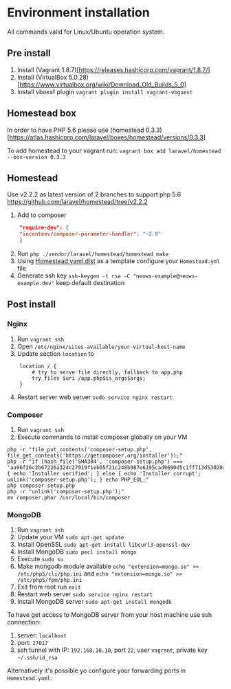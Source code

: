 Environment installation
========================
All commands valid for Linux/Ubuntu operation system.

Pre install
-----------
1. Install (Vagrant 1.8.7)[https://releases.hashicorp.com/vagrant/1.8.7/]
2. Install (VirtualBox 5.0.28)[https://www.virtualbox.org/wiki/Download_Old_Builds_5_0]
3. Install vboxsf plugin `vagrant plugin install vagrant-vbguest`

Homestead box
-------------
In order to have PHP 5.6 please use (homestead 0.3.3)[https://atlas.hashicorp.com/laravel/boxes/homestead/versions/0.3.3]

To add homestead to your vagrant run: `vagrant box add laravel/homestead --box-version 0.3.3`

Homestead
---------
Use v2.2.2 as latest version of 2 branches to support php 5.6 
https://github.com/laravel/homestead/tree/v2.2.2

1. Add to composer
```json
    "require-dev": {
	"incenteev/composer-parameter-handler": "~2.0"
    }
```

2. Run `php ./vendor/laravel/homestead/homestead make`
3. Using [Homestead.yaml.dist](../Homestead.yaml.dist) as a template configure your `Homestead.yml` file
4. Generate ssh key `ssh-keygen -t rsa -C "neows-example@neows-example.dev"` keep default destination

Post install
------------

### Nginx
1. Run `vagrant ssh`
2. Open `/etc/nginx/sites-available/your-virtual-host-name`
3. Update section `location` to 

```
    location / {
        # try to serve file directly, fallback to app.php
        try_files $uri /app.php$is_args$args;
    }

```
4. Restart server web server `sudo service nginx restart`

### Composer
1. Run `vagrant ssh`
2. Execute commands to install composer globally on your VM

```
php -r "file_put_contents('composer-setup.php', file_get_contents('https://getcomposer.org/installer'));"
php -r "if (hash_file('SHA384', 'composer-setup.php') === 'aa96f26c2b67226a324c27919f1eb05f21c248b987e6195cad9690d5c1ff713d53020a02ac8c217dbf90a7eacc9d141d') { echo 'Installer verified'; } else { echo 'Installer corrupt'; unlink('composer-setup.php'); } echo PHP_EOL;"
php composer-setup.php
php -r "unlink('composer-setup.php');"
mv composer.phar /usr/local/bin/composer

```

### MongoDB
1. Run `vagrant ssh`
2. Update your VM `sudo apt-get update`
3. Install OpenSSL `sudo apt-get install libcurl3-openssl-dev`
4. Install MongoDB `sudo pecl install mongo`
5. Execute `sudo su`
6. Make mongodb module available `echo "extension=mongo.so" >> /etc/php5/cli/php.ini` and `echo "extension=mongo.so" >> /etc/php5/fpm/php.ini`
7. Exit from root run `exit`
8. Restart web server `sudo service nginx restart`
9. Install MongoDB server `sudo apt-get install mongodb`

To have get access to MongoDB server from your host machine use ssh connection:

1. server: `localhost`
2. port: `27017`
3. ssh tunnel with IP: `192.168.10.10`, port `22`, user `vagrant`, private key `~/.ssh/id_rsa`

Alternatively it's possible yo configure your forwarding ports in `Homestead.yaml`.

